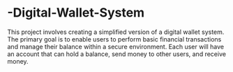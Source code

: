 # -Digital-Wallet-System
This project involves creating a simplified version of a digital wallet system. The primary goal is to enable users to perform basic financial transactions and manage their balance within a secure environment. Each user will have an account that can hold a balance, send money to other users, and receive money. 
